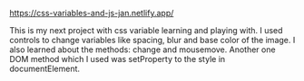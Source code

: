 https://css-variables-and-js-jan.netlify.app/
 
This is my next project with css variable learning and playing with.
I used controls to change variables like spacing, blur and base color of the image. I also learned about the methods: change and mousemove. Another one DOM method which I used was setProperty to the style in documentElement.
